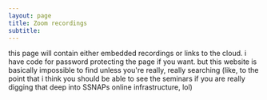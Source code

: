 ```yaml
---
layout: page
title: Zoom recordings
subtitle:
---
```



this page will contain either embedded recordings or links to the cloud. i have code for password protecting the page if you want. but this website is basically impossible to find unless you're really, really searching (like, to the point that i think you should be able to see the seminars if you are really digging that deep into SSNAPs online infrastructure, lol)
